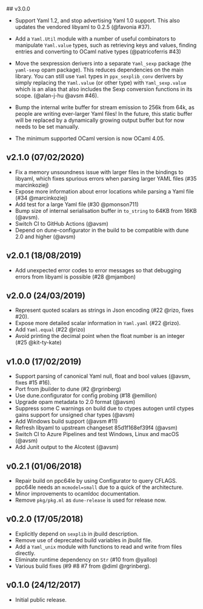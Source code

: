 ## v3.0.0

* Support Yaml 1.2, and stop advertising Yaml 1.0 support.
  This also updates the vendored libyaml to 0.2.5 (@favonia #37).

* Add a `Yaml.Util` module with a number of useful combinators
  to manipulate `Yaml.value` types, such as retrieving keys and
  values, finding entries and converting to OCaml native
  types (@patricoferris #43)

* Move the sexpression derivers into a separate `Yaml_sexp`
  package (the `yaml-sexp` opam package). This reduces dependencies
  on the main library.  You can still use `Yaml` types in
  `ppx_sexplib_conv` derivers by simply replacing the 
  `Yaml.value` (or other type) with `Yaml_sexp.value` which is
  an alias that also includes the Sexp conversion functions in
  its scope. (@alan-j-hu @avsm #46).

* Bump the internal write buffer for stream emission to
  256k from 64k, as people are writing ever-larger Yaml
  files! In the future, this static buffer will be replaced
  by a dynamically growing output buffer but for now needs
  to be set manually.

* The minimum supported OCaml version is now OCaml 4.05.

## v2.1.0 (07/02/2020)

* Fix a memory unsoundness issue with larger files in the
  bindings to libyaml, which fixes spurious errors when parsing
  larger YAML files (#35 marcinkoziej)
* Expose more information about error locations while parsing
  a Yaml file (#34 @marcinkoziej)
* Add test for a large Yaml file (#30 @pmonson711)
* Bump size of internal serialisation buffer in `to_string`
  to 64KB from 16KB (@avsm).
* Switch CI to GitHub Actions (@avsm)
* Depend on dune-configurator in the build to be compatible
  with dune 2.0 and higher (@avsm)

## v2.0.1 (18/08/2019)

* Add unexpected error codes to error messages so that
  debugging errors from libyaml is possible (#28 @mjambon)

## v2.0.0 (24/03/2019)

* Represent quoted scalars as strings in Json encoding (#22 @rizo, fixes #20).
* Expose more detailed scalar information in `Yaml.yaml` (#22 @rizo).
* Add `Yaml.equal` (#22 @rizo)
* Avoid printing the decimal point when the float number is an
  integer (#25 @kit-ty-kate)

## v1.0.0 (17/02/2019)
* Support parsing of canonical Yaml null, float and bool
  values (@avsm, fixes #15 #16).
* Port from jbuilder to dune (#2 @rgrinberg)
* Use dune.configurator for config probing (#18 @emillon)
* Upgrade opam metadata to 2.0 format (@avsm)
* Suppress some C warnings on build due to ctypes autogen
  until ctypes gains support for unsigned char types (@avsm)
* Add Windows build support (@avsm #11)
* Refresh libyaml to upstream changeset 85d1f168ef39f4 (@avsm)
* Switch CI to Azure Pipelines and test Windows, Linux and
  macOS (@avsm)
* Add Junit output to the Alcotest (@avsm)

## v0.2.1 (01/06/2018)

* Repair build on ppc64le by using Configurator to query CFLAGS.
  ppc64le needs an `mcmodel=small` due to a quick of the architecture.
* Minor improvements to ocamldoc documentation.
* Remove `pkg/pkg.ml` as `dune-release` is used for release now.

## v0.2.0 (17/05/2018)

* Explicitly depend on `sexplib` in jbuild description.
* Remove use of deprecated build variables in jbuild file.
* Add a `Yaml_unix` module with functions to read and write
  from files directly.
* Eliminate runtime dependency on `Str` (#10 from @yallop)
* Various build fixes (#9 #8 #7 from @diml @rgrinberg).

## v0.1.0 (24/12/2017)

* Initial public release.
